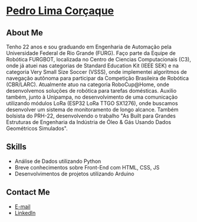 # [Pedro Lima Corçaque](https://www.linkedin.com/in/pedrocorcaque/)

## About Me
Tenho 22 anos e sou graduando em Engenharia de Automação pela Universidade Federal de Rio Grande (FURG). Faço parte da Equipe de Robótica FURGBOT, localizada no Centro de Ciencias Computacionais (C3), onde já atuei nas categorias de Standard Education Kit (IEEE SEK) e na categoria Very Small Size Soccer (VSSS), onde implementei algoritmos de navegação autônoma para participar da Competição Brasileira de Robótica (CBR/LARC). Atualmente atuo na categoria RoboCup@Home, onde desenvolvemos soluções de robótica para tarefas domésticas. Auxilio também, junto à Unipampa, no desenvolvimento de uma comunicação utilizando módulos LoRa (ESP32 LoRa TTGO SX1276), onde buscamos desenvolver um sistema de monitoramento de longo alcance. Também bolsista do PRH-22, desenvolvendo o trabalho "As Built para Grandes Estruturas de Engenharia da Indústria de Óleo & Gás Usando Dados Geométricos Simulados".

## Skills
- Análise de Dados utilizando Python
- Breve conhecimentos sobre Front-End com HTML, CSS, JS
- Desenvolvimentos de projetos utilizando Arduino

## Contact Me
- [E-mail](mailto:pedrollcorc@gmail.com)
- [LinkedIn](https://www.linkedin.com/in/pedrocorcaque/)
